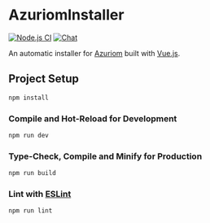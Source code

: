 # AzuriomInstaller

[![Node.js CI](https://img.shields.io/github/actions/workflow/status/Azuriom/AzuriomInstaller/tests.yml?branch=master&style=flat-square)](https://github.com/Azuriom/AzuriomInstaller/actions/workflows/tests.yml)
[![Chat](https://img.shields.io/discord/625774284823986183?color=5865f2&label=Discord&logo=discord&logoColor=fff&style=flat-square)](https://azuriom.com/discord)

An automatic installer for [Azuriom](https://azuriom.com/) built with [Vue.js](https://vuejs.org/).

## Project Setup

```sh
npm install
```

### Compile and Hot-Reload for Development

```sh
npm run dev
```

### Type-Check, Compile and Minify for Production

```sh
npm run build
```

### Lint with [ESLint](https://eslint.org/)

```sh
npm run lint
```

